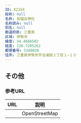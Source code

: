 ```yaml
---
ID: K21kX
総称: null
名称: 佐瑠女神社
名称読み: null
別名: null
都道府県: 三重県
区域: 伊勢市
緯度: 34.4666502
経度: 136.7205262
郵便番号: 5160026
住所: 三重県伊勢市宇治浦田２丁目１−１０
---
```


## その他

### 参考URL

| URL | 説明          |
| --- | ------------- |
|     | OpenStreetMap |
